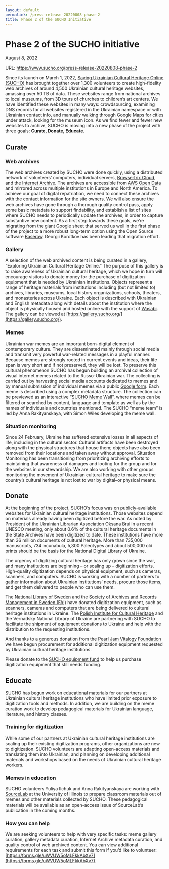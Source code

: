 ```yaml
---
layout: default
permalink: /press-release-20220808-phase-2   
title: Phase 2 of the SUCHO Initiative
---
```


# Phase 2 of the SUCHO initiative
August 8, 2022

URL: https://www.sucho.org/press-release-20220808-phase-2

Since its launch on March 1, 2022, [Saving Ukrainian Cultural Heritage Online (SUCHO)](https://www.sucho.org/) has brought together over 1,300 volunteers to create high-fidelity web archives of around 4,500 Ukrainian cultural heritage websites, amassing over 50 TB of data. These websites range from national archives to local museums, from 3D tours of churches to children’s art centers. We have identified these websites in many ways: crowdsourcing, examining DNS records for all websites registered in the Ukrainian namespace or with Ukrainian contact info, and manually walking through Google Maps for cities under attack, looking for the museum icon. As we find fewer and fewer new websites to archive, SUCHO is moving into a new phase of the project with three goals: **Curate, Donate, Educate**.

## Curate
### Web archives
The web archives created by SUCHO were done quickly, using a distributed network of volunteers’ computers, individual servers, [Browsertrix Cloud](https://browsertrix.cloud/), and the [Internet Archive](https://archive.org/web/). The archives are accessible from [AWS Open Data](https://registry.opendata.aws/sucho/) and mirrored across multiple institutions in Europe and North America. To achieve our goal of digital repatriation, we need to connect these archives with the contact information for the site owners. We will also ensure the web archives have gone through a thorough quality control pass, apply some basic metadata to support findability, and establish a list of sites where SUCHO needs to periodically update the archives, in order to capture substantive new content. As a first step towards these goals, we’re migrating from the giant Google sheet that served us well in the first phase of the project to a more robust long-term option using the Open Source software [Baserow](https://baserow.io/). Georgii Korotkov has been leading that migration effort.

### Gallery
A selection of the web archived content is being curated in a gallery, “Exploring Ukrainian Cultural Heritage Online.” The purpose of this gallery is to raise awareness of Ukrainian cultural heritage, which we hope in turn will encourage visitors to donate money for the purchase of digitization equipment that is needed by Ukrainian institutions. Objects represent a range of heritage materials from institutions including (but not limited to) archives, libraries, museums, local history organizations, schools, theaters, and monasteries across Ukraine. Each object is described with Ukrainian and English metadata along with details about the institution where the object is physically housed and hosted online with the support of [Wasabi](https://wasabi.com/). The gallery can be viewed at [https://gallery.sucho.org/](https://gallery.sucho.org/).

### Memes
Ukrainian war memes are an important born-digital element of contemporary culture. They are disseminated mainly through social media and transmit very powerful war-related messages in a playful manner. Because memes are strongly rooted in current events and ideas, their life span is very short and if not preserved, they will be lost. To preserve this cultural phenomenon SUCHO has begun building an archival collection of visual internet memes related to the Russo-Ukrainian war. The collecting is carried out by harvesting social media accounts dedicated to memes and by manual submission of individual memes via a public [Google form](https://docs.google.com/forms/d/e/1FAIpQLSdhi-nky_fICuBD-HKaGsQi_ezukKtU3oVeMulMg0Ra8TCnvw/viewform). Each meme is described using a complex metadata structure. The collection can be previewed as an interactive [“SUCHO Meme Wall”](https://memes.sucho.org/), where memes can be filtered or searched by content, language and template as well as by the names of individuals and countries mentioned. The SUCHO “meme team” is led by Anna Rakityanskaya, with Simon Wiles developing the meme wall.

### Situation monitoring
Since 24 February, Ukraine has suffered extensive losses in all aspects of life, including in the cultural sector. Cultural artifacts have been destroyed along with the physical structures that house them; objects have also been removed from their locations and taken away without approval. Situation Monitoring has been transitioning from prioritizing archiving efforts to maintaining that awareness of damages and looting for the group and for the websites in our stewardship. We are also working with other groups monitoring the movement of Ukrainian cultural heritage to make sure the country’s cultural heritage is not lost to war by digital–or physical means.

## Donate
At the beginning of the project, SUCHO’s focus was on publicly-available websites for Ukrainian cultural heritage institutions. Those websites depend on materials already having been digitized before the war. As noted by President of the Ukrainian Librarian Association Oksana Brui in a recent UNESCO meeting, only about 0.6% of the cultural heritage documents in the State Archives have been digitized to date. These institutions have more than 36 million documents of cultural heritage. More than 735,000 manuscripts, 734 incunabula, 5,300 Paleotypes and about 500,000 old prints should be the basis for the National Digital Library of Ukraine.

The urgency of digitizing cultural heritage has only grown since the war, and many institutions are beginning – or scaling up – digitization efforts. High-quality digitization depends on physical equipment, such as cameras, scanners, and computers. SUCHO is working with a number of partners to gather information about Ukrainian institutions’ needs, procure those items, and get them delivered to people who can use them.

The [National Library of Sweden](https://www.kb.se/in-english.html) and the [Society of Archives and Records Management in Sweden (FAI)](https://fai.nu/summary-in-english/) have donated digitization equipment, such as scanners, cameras and computers that are being delivered to cultural heritage institutions in Ukraine. The [Polish Institute for Cultural Heritage](https://nid.pl/) and the Vernadsky National Library of Ukraine are partnering with SUCHO to facilitate the shipment of equipment donations to Ukraine and help with the distribution to the requesting institutions.

And thanks to a generous donation from the [Pearl Jam Vitalogy Foundation](https://pearljam.com/vitalogy/news/dziekuje-polsko) we have begun procurement for additional digitization equipment requested by Ukrainian cultural heritage institutions.

Please donate to the [SUCHO equipment fund](https://opencollective.com/sucho/projects/equipment) to help us purchase digitization equipment that still needs funding.

## Educate
SUCHO has begun work on educational materials for our partners at Ukrainian cultural heritage institutions who have limited prior exposure to digitization tools and methods. In addition, we are building on the meme curation work to develop pedagogical materials for Ukrainian language, literature, and history classes.

### Training for digitization
While some of our partners at Ukrainian cultural heritage institutions are scaling up their existing digitization programs, other organizations are new to digitization. SUCHO volunteers are adapting open-access materials and translating them into Ukrainian, and planning on developing additional materials and workshops based on the needs of Ukrainian cultural heritage workers.

### Memes in education
SUCHO volunteers Yuliya Ilchuk and Anna Rakityanskaya are working with [SourceLab](https://iopn.library.illinois.edu/journals/sourcelab) at the University of Illinois to prepare classroom materials out of memes and other materials collected by SUCHO. These pedagogical materials will be available as an open-access issue of SourceLab’s publication in the coming months.

### How you can help
We are seeking volunteers to help with very specific tasks: meme gallery curation, gallery metadata curation, Internet Archive metadata curation, and quality control of web archived content. You can view additional requirements for each task and submit this form if you’d like to volunteer: [https://forms.gle/uWVUW5oMLFkkAbXv7](https://forms.gle/uWVUW5oMLFkkAbXv7).

